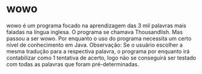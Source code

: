 # wowo
wowo é um programa focado na aprendizagem das 3 mil palavras mais faladas na língua inglesa. O programa se chamava Thousandlish. Mas passou a ser wowo. Por enquanto o uso do programa necessita um certo nível de conhecimento em Java. Observação: Se o usuário escolher a mesma tradução para a respectiva palavra, o programa por enquanto irá contabilizar como 1 tentativa de acerto, logo não se conseguirá ser testado com todas as palavras que foram pré-determinadas.
